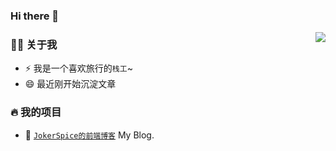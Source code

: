 ### Hi there 👋

<!--
**MQpeng/MQpeng** is a ✨ _special_ ✨ repository because its `README.md` (this file) appears on your GitHub profile.

Here are some ideas to get you started:

- 🔭 I’m currently working on ...
- 🌱 I’m currently learning ...
- 👯 I’m looking to collaborate on ...
- 🤔 I’m looking for help with ...
- 💬 Ask me about ...
- 📫 How to reach me: ...
- 😄 Pronouns: ...
- ⚡ Fun fact: ...
-->
<img align="right" src="https://github-readme-stats.vercel.app/api?username=mqpeng&show_icons=true&count_private=true&hide_border=true&cache_seconds=1900"/>

### 👨‍🚒 关于我

- ⚡ 我是一个喜欢旅行的`栈工`~
- 😄 最近刚开始沉淀文章

### 🔥 我的项目

- 🔰 [`JokerSpice的前端博客`](https://mqpeng.github.io) My Blog.
